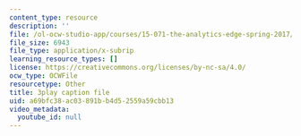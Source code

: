 ```yaml
---
content_type: resource
description: ''
file: /ol-ocw-studio-app/courses/15-071-the-analytics-edge-spring-2017/a69bfc38ac03891bb4d52559a59cbb13_8p_4qP03AM0.srt
file_size: 6943
file_type: application/x-subrip
learning_resource_types: []
license: https://creativecommons.org/licenses/by-nc-sa/4.0/
ocw_type: OCWFile
resourcetype: Other
title: 3play caption file
uid: a69bfc38-ac03-891b-b4d5-2559a59cbb13
video_metadata:
  youtube_id: null
---
```

